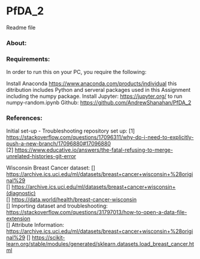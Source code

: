 # PfDA_2

Readme file

### About:


### Requirements:
In order to run this on your PC, you require the following:

Install Anaconda https://www.anaconda.com/products/individual this ditribution includes Python and serveral packages used in this Assignment including the numpy package.
Install Jupyter: https://jupyter.org/ to run numpy-random.ipynb
Github: https://github.com/AndrewShanahan/PfDA_2








### References:

Initial set-up - Troubleshooting repository set up:
[1] https://stackoverflow.com/questions/17096311/why-do-i-need-to-explicitly-push-a-new-branch/17096880#17096880<br>
[2] https://www.educative.io/answers/the-fatal-refusing-to-merge-unrelated-histories-git-error<br>

Wisconsin Breast Cancer dataset:
[] https://archive.ics.uci.edu/ml/datasets/breast+cancer+wisconsin+%28original%29<br>
[] https://archive.ics.uci.edu/ml/datasets/breast+cancer+wisconsin+(diagnostic)<br>
[] https://data.world/health/breast-cancer-wisconsin<br>
[] Importing dataset and troubleshooting: https://stackoverflow.com/questions/31797013/how-to-open-a-data-file-extension<br>
[] Attribute Information: https://archive.ics.uci.edu/ml/datasets/breast+cancer+wisconsin+%28original%29
[] https://scikit-learn.org/stable/modules/generated/sklearn.datasets.load_breast_cancer.html


